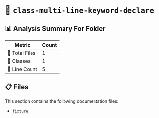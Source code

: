 # 📁 `class-multi-line-keyword-declare`

## 📊 Analysis Summary For Folder

| Metric | Count |
|--------|-------|
| 📁 Total Files | 1 |
| 🧱 Classes | 1 |
| 🔢 Line Count | 5 |


## 📋 Files

This section contains the following documentation files:

- [`fixture`](./fixture.md)